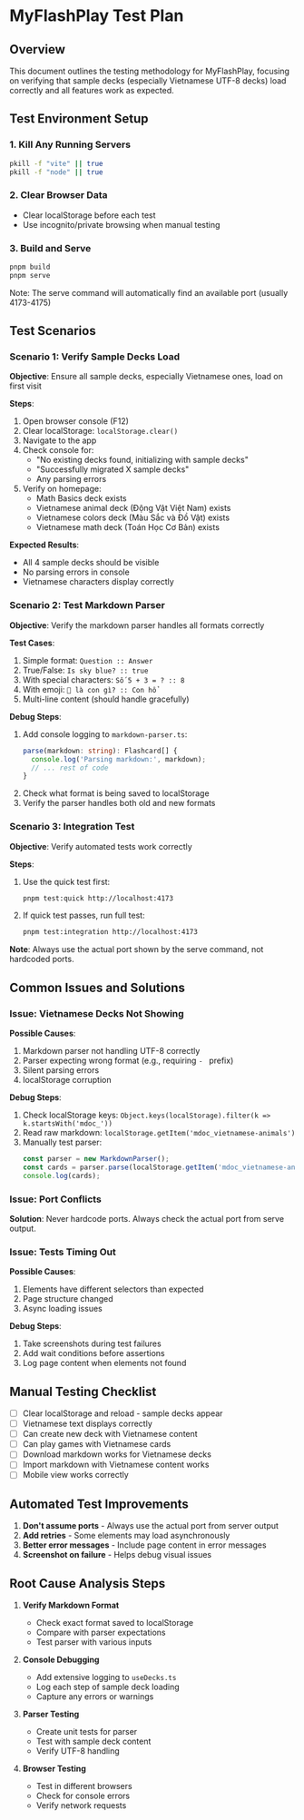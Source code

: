 # MyFlashPlay Test Plan

## Overview
This document outlines the testing methodology for MyFlashPlay, focusing on verifying that sample decks (especially Vietnamese UTF-8 decks) load correctly and all features work as expected.

## Test Environment Setup

### 1. Kill Any Running Servers
```bash
pkill -f "vite" || true
pkill -f "node" || true
```

### 2. Clear Browser Data
- Clear localStorage before each test
- Use incognito/private browsing when manual testing

### 3. Build and Serve
```bash
pnpm build
pnpm serve
```
Note: The serve command will automatically find an available port (usually 4173-4175)

## Test Scenarios

### Scenario 1: Verify Sample Decks Load
**Objective**: Ensure all sample decks, especially Vietnamese ones, load on first visit

**Steps**:
1. Open browser console (F12)
2. Clear localStorage: `localStorage.clear()`
3. Navigate to the app
4. Check console for:
   - "No existing decks found, initializing with sample decks"
   - "Successfully migrated X sample decks"
   - Any parsing errors
5. Verify on homepage:
   - Math Basics deck exists
   - Vietnamese animal deck (Động Vật Việt Nam) exists
   - Vietnamese colors deck (Màu Sắc và Đồ Vật) exists
   - Vietnamese math deck (Toán Học Cơ Bản) exists

**Expected Results**:
- All 4 sample decks should be visible
- No parsing errors in console
- Vietnamese characters display correctly

### Scenario 2: Test Markdown Parser
**Objective**: Verify the markdown parser handles all formats correctly

**Test Cases**:
1. Simple format: `Question :: Answer`
2. True/False: `Is sky blue? :: true`
3. With special characters: `Số 5 + 3 = ? :: 8`
4. With emoji: `🐯 là con gì? :: Con hổ`
5. Multi-line content (should handle gracefully)

**Debug Steps**:
1. Add console logging to `markdown-parser.ts`:
   ```typescript
   parse(markdown: string): Flashcard[] {
     console.log('Parsing markdown:', markdown);
     // ... rest of code
   }
   ```
2. Check what format is being saved to localStorage
3. Verify the parser handles both old and new formats

### Scenario 3: Integration Test
**Objective**: Verify automated tests work correctly

**Steps**:
1. Use the quick test first:
   ```bash
   pnpm test:quick http://localhost:4173
   ```
2. If quick test passes, run full test:
   ```bash
   pnpm test:integration http://localhost:4173
   ```

**Note**: Always use the actual port shown by the serve command, not hardcoded ports.

## Common Issues and Solutions

### Issue: Vietnamese Decks Not Showing
**Possible Causes**:
1. Markdown parser not handling UTF-8 correctly
2. Parser expecting wrong format (e.g., requiring `- ` prefix)
3. Silent parsing errors
4. localStorage corruption

**Debug Steps**:
1. Check localStorage keys: `Object.keys(localStorage).filter(k => k.startsWith('mdoc_'))`
2. Read raw markdown: `localStorage.getItem('mdoc_vietnamese-animals')`
3. Manually test parser: 
   ```javascript
   const parser = new MarkdownParser();
   const cards = parser.parse(localStorage.getItem('mdoc_vietnamese-animals'));
   console.log(cards);
   ```

### Issue: Port Conflicts
**Solution**: Never hardcode ports. Always check the actual port from serve output.

### Issue: Tests Timing Out
**Possible Causes**:
1. Elements have different selectors than expected
2. Page structure changed
3. Async loading issues

**Debug Steps**:
1. Take screenshots during test failures
2. Add wait conditions before assertions
3. Log page content when elements not found

## Manual Testing Checklist

- [ ] Clear localStorage and reload - sample decks appear
- [ ] Vietnamese text displays correctly
- [ ] Can create new deck with Vietnamese content
- [ ] Can play games with Vietnamese cards
- [ ] Download markdown works for Vietnamese decks
- [ ] Import markdown with Vietnamese content works
- [ ] Mobile view works correctly

## Automated Test Improvements

1. **Don't assume ports** - Always use the actual port from server output
2. **Add retries** - Some elements may load asynchronously
3. **Better error messages** - Include page content in error messages
4. **Screenshot on failure** - Helps debug visual issues

## Root Cause Analysis Steps

1. **Verify Markdown Format**
   - Check exact format saved to localStorage
   - Compare with parser expectations
   - Test parser with various inputs

2. **Console Debugging**
   - Add extensive logging to `useDecks.ts`
   - Log each step of sample deck loading
   - Capture any errors or warnings

3. **Parser Testing**
   - Create unit tests for parser
   - Test with sample deck content
   - Verify UTF-8 handling

4. **Browser Testing**
   - Test in different browsers
   - Check for console errors
   - Verify network requests